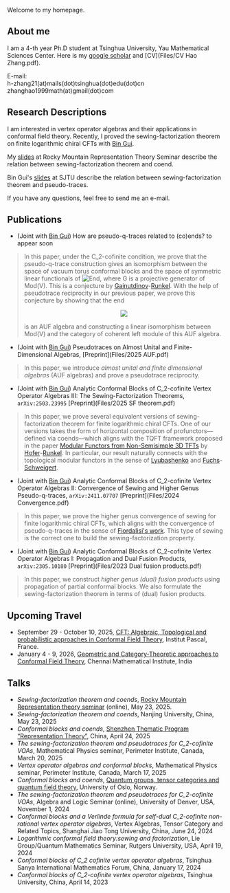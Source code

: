 Welcome to my homepage.

## About me

I am a 4-th year Ph.D student at Tsinghua University, Yau Mathematical Sciences Center. Here is my [google scholar](https://scholar.google.com/citations?user=-IJjsjcAAAAJ&hl=en&oi=sra) and [CV](Files/CV Hao Zhang.pdf).

E-mail: <br>
h-zhang21(at)mails(dot)tsinghua(dot)edu(dot)cn <br>
zhanghao1999math(at)gmail(dot)com

##  Research Descriptions

I am interested in vertex operator algebras and their applications in conformal field theory. Recently, I proved the sewing-factorization theorem on finite logarithmic chiral CFTs with [Bin Gui](https://binguimath.github.io). 

My [slides](Files/2025.Rocky.Mountain.pdf) at Rocky Mountain Representation Theory Seminar describe the relation between sewing-factorization theorem and coend.

Bin Gui's [slides](Files/2025_SJTU.pdf) at SJTU describe the relation between sewing-factorization theorem and pseudo-traces.

If you have any questions, feel free to send me an e-mail.


## Publications

- (Joint with [Bin Gui](https://binguimath.github.io)) How are pseudo-q-traces related to (co)ends? to appear soon
> In this paper, under the C_2-cofinite condition, we prove that the pseudo-q-trace construction gives an isomorphism between the space of vacuum torus conformal blocks and the space of symmetric linear functionals of ![End](https://latex.codecogs.com/svg.image?\mathrm{End}_{\mathbb%20V}(\mathbb%20G)), where G is a projective generator of Mod(V). This is a conjecture by [Gainutdinov](https://www.researchgate.net/profile/Azat-Gainutdinov-2)-[Runkel](https://www.math.uni-hamburg.de/home/runkel/). With the help of pseudotrace reciprocity in our previous paper, we prove this conjecture by showing that the end
> <p align="center"> <img src="https://latex.codecogs.com/svg.image?\int_{\mathbb%20X\in%20\mathrm{Mod}(\mathbb%20V)}\mathbb%20X\otimes%20\mathbb%20X'\in%20\mathrm{Mod}(\mathbb%20V\otimes%20\mathbb%20V)"> </p>
>  is an AUF algebra and constructing a linear isomorphism between Mod(V) and the category of coherent left module of this AUF algebra. 
- (Joint with [Bin Gui](https://binguimath.github.io)) Pseudotraces on Almost Unital and Finite-Dimensional Algebras, [Preprint](Files/2025 AUF.pdf)
> In this paper, we introduce *almost unital and finite dimensional algebras* (AUF algebras) and prove a pseudotrace reciprocity. 
- (Joint with [Bin Gui](https://binguimath.github.io)) Analytic Conformal Blocks of C_2-cofinite Vertex Operator Algebras III: The Sewing-Factorization Theorems, `arXiv:2503.23995` [Preprint](Files/2025 SF theorem.pdf)
> In this paper, we prove several equivalent versions of sewing-factorization theorem for finite logarithmic chiral CFTs. One of our versions takes the form of horizontal composition of profunctors—defined via coends—which aligns with the TQFT framework proposed in the paper [Modular Functors from Non-Semisimple 3D TFTs](https://arxiv.org/abs/2405.18038) by [Hofer](https://aaron-hofer.github.io/)-[Runkel](https://www.math.uni-hamburg.de/home/runkel/). In particular, our result naturally connects with the topological modular functors in the sense of [Lyubashenko](https://imath.kiev.ua/~lub/) and [Fuchs](https://jfuchs.hotell.kau.se/gen/cont.html)-[Schweigert](https://www.math.uni-hamburg.de/home/schweigert/).
- (Joint with [Bin Gui](https://binguimath.github.io)) Analytic Conformal Blocks of C_2-cofinite Vertex Operator Algebras II: Convergence of Sewing and Higher Genus Pseudo-q-traces, `arXiv:2411.07707` [Preprint](Files/2024 Convergence.pdf)
> In this paper, we prove the higher genus convergence of sewing for finite logarithmic chiral CFTs, which aligns with the convergence of pseudo-q-traces in the sense of [Fiordalisi's work](https://www.worldscientific.com/doi/abs/10.1142/S0219199716500267?srsltid=AfmBOoosN_gHU5tzp39SWui_HZLo2ZwTg5lBDEV2yM7OyTQZyRgC10i7). This type of sewing is the correct one to build the sewing-factorization property.
- (Joint with [Bin Gui](https://binguimath.github.io)) Analytic Conformal Blocks of C_2-cofinite Vertex Operator Algebras I: Propagation and Dual Fusion Products, `arXiv:2305.10180` [Preprint](Files/2023 Dual fusion products.pdf)
> In this paper, we construct *higher genus (dual) fusion products* using propagation of partial conformal blocks. We also formulate the sewing-factorization theorem in terms of (dual) fusion products. 

## Upcoming Travel

- September 29 - October 10, 2025, [CFT: Algebraic, Topological and probabilistic approaches in Conformal Field Theory](https://indico.ijclab.in2p3.fr/event/11570/), Institut Pascal, France.
- January 4 - 9, 2026, [Geometric and Category-Theoretic approaches to Conformal Field Theory](http://www.birs.ca/events/2026/5-day-workshops/26w5536), Chennai Mathematical Institute, India

## Talks

- *Sewing-factorization theorem and coends*, [Rocky Mountain Representation theory seminar](https://sites.google.com/view/rockymountainreptheory/home) (online), May 23, 2025.
- *Sewing-factorization theorem and coends*, Nanjing University, China, May 23, 2025
- *Conformal blocks and coends*, [Shenzhen Thematic Program “Representation Theory”](https://meeting.icm.sustech.edu.cn/2025/), China, April 24, 2025
- *The sewing-factorization theorem and pseudotraces for C_2-cofinite VOAs*, Mathematical Physics seminar, Perimeter Institute, Canada, March 20, 2025
- *Vertex operator algebras and conformal blocks*, Mathematical Physics seminar, Perimeter Institute, Canada, March 17, 2025
- *Conformal blocks and coends*, [Quantum groups, tensor categories and quantum field theory](https://www.mn.uio.no/math/english/research/groups/operator-algebras/events/conferences/qg-2025/), University of Oslo, Norway.
- *The sewing-factorization theorem and pseudotraces for C_2-cofinite VOAs*, Algebra and Logic Seminar (online), University of Denver, USA, November 1, 2024
- *Conformal blocks and a Verlinde formula for self-dual C_2-cofinite non-rational vertex operator algebras*, Vertex Algebras, Tensor Category and Related Topics, Shanghai Jiao Tong University, China, June 24, 2024
- *Logarithmic conformal field theory:sewing and factorization*, Lie Group/Quantum Mathematics Seminar, Rutgers University, USA, April 19, 2024
- *Conformal blocks of C_2 cofinite vertex operator algebras*, Tsinghua Sanya International Mathematics Forum, China, January 17, 2024
- *Conformal blocks of C_2-cofinite vertex operator algebras*, Tsinghua University, China, April 14, 2023




